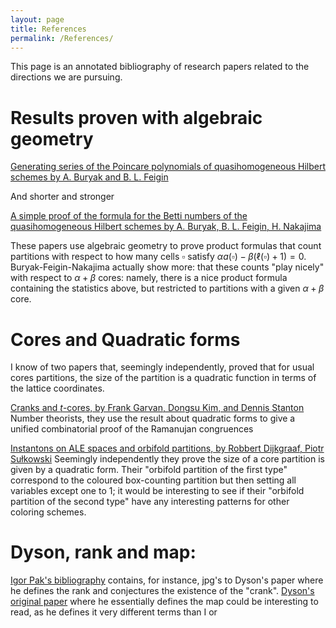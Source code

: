 ```yaml
---
layout: page
title: References
permalink: /References/
---
```


This page is an annotated bibliography of research papers related to the directions we are pursuing.

Results proven with algebraic geometry
====

[Generating series of the Poincare polynomials of quasihomogeneous Hilbert schemes by A. Buryak and B. L. Feigin](https://arxiv.org/abs/1206.5640)

And shorter and stronger

[A simple proof of the formula for the Betti numbers of the quasihomogeneous Hilbert schemes by A. Buryak, B. L. Feigin, H. Nakajima](https://arxiv.org/abs/1302.2789)

These papers use algebraic geometry to prove product formulas that count partitions with respect to how many cells $\square$ satisfy $\alpha a(\square)-\beta(\ell(\square)+1)=0$.  Buryak-Feigin-Nakajima actually show more: that these counts "play nicely" with respect to $\alpha+\beta$ cores: namely, there is a nice product formula containing the statistics above, but restricted to partitions with a given $\alpha+\beta$ core. 




Cores and Quadratic forms
=====
I know of two papers that, seemingly independently, proved that for usual cores partitions, the size of the partition is a quadratic function in terms of the lattice coordinates.

[Cranks and $t$-cores, by Frank Garvan, Dongsu Kim, and Dennis Stanton ](https://qseries.org/fgarvan/papers/tcore.pdf)
Number theorists, they use the result about quadratic forms to give a unified combinatorial proof of the Ramanujan congruences


[Instantons on ALE spaces and orbifold partitions, by Robbert Dijkgraaf, Piotr Sułkowski](https://arxiv.org/abs/0712.1427) 
Seemingly independently they prove the size of a core partition is given by a quadratic form.  Their "orbifold partition of the first type" correspond to the coloured box-counting partition but then setting all variables except one to 1; it would be interesting to see if their "orbifold partition of the second type" have any interesting patterns for other coloring schemes.

Dyson, rank and map:
=====

[Igor Pak's bibliography](https://www.math.ucla.edu/~pak/papers/dyson.htm) contains, for instance, jpg's to Dyson's paper where he defines the rank and conjectures the existence of the "crank".  [Dyson's original paper](https://www.sciencedirect.com/science/article/pii/0097316589900435) where he essentially defines the map could be interesting to read, as he defines it very different terms than I or
